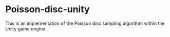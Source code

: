 # Poisson-disc-unity
This is an implementation of the Poisson disc sampling algorithm within the Unity game engine. 
